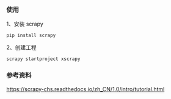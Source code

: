 ### 使用 
1、安装 scrapy 
```angularjs
pip install scrapy
```
2、创建工程
```angularjs
scrapy startproject xscrapy
```


### 参考资料
https://scrapy-chs.readthedocs.io/zh_CN/1.0/intro/tutorial.html